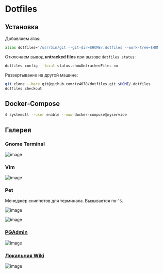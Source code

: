 # Dotfiles

## Установка

Добавляем alias:

```zsh
alias dotfiles='/usr/bin/git --git-dir=$HOME/.dotfiles --work-tree=$HOME'
```

Отключаем вывод **untracked files** при вызове `dotfiles status`:

```zsh
dotfiles config --local status.showUntrackedFiles no
```

Развертывание на другой машине:

```zsh
git clone --bare git@github.com:tz4678/dotfiles.git $HOME/.dotfiles
dotfiles checkout
```

## Docker-Compose

```zsh
$ systemctl --user enable --now docker-compose@myservice
```

## Галерея

### Gnome Terminal

![image](https://user-images.githubusercontent.com/12753171/108596051-98731e00-7393-11eb-94bd-71d655c88149.png)

### Vim

![image](https://user-images.githubusercontent.com/12753171/108596258-e2103880-7394-11eb-9249-bb4a5be9e007.png)

### Pet

Менеджер сниппетов для терминала. Вызывается по `^S`.

![image](https://user-images.githubusercontent.com/12753171/108596508-9199da80-7396-11eb-97ca-ddbdf46b7904.png)

![image](https://user-images.githubusercontent.com/12753171/108596568-ea697300-7396-11eb-9790-550f4818f834.png)

### [PGAdmin](http://localhost:5050)

![image](https://user-images.githubusercontent.com/12753171/108596104-ea1ba880-7393-11eb-83bb-15a5dfdaf343.png)

### [Локальная Wiki](http://localhost:3000)

![image](https://user-images.githubusercontent.com/12753171/108596014-3f0aef00-7393-11eb-8108-e7937af55aee.png)
